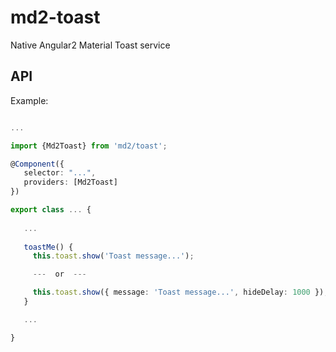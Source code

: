 # md2-toast

Native Angular2 Material Toast service

## API

Example:
 
 ```ts

...

import {Md2Toast} from 'md2/toast';

@Component({
    selector: "...",
    providers: [Md2Toast]
})

export class ... {
    
    ...
    
    toastMe() {
      this.toast.show('Toast message...');

      ---  or  ---

      this.toast.show({ message: 'Toast message...', hideDelay: 1000 });
    }

    ...

}
 ```

